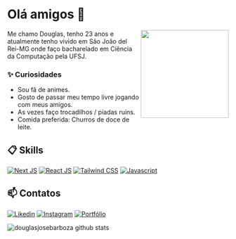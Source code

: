 # Olá amigos 👋

<img align="right" src="https://cdn-icons-png.flaticon.com/512/10169/10169719.png" width="200"/> 

Me chamo Douglas, tenho 23 anos e atualmente tenho vivido em São João del Rei-MG onde faço bacharelado em Ciência da Computação pela UFSJ.

### ✨ Curiosidades

- Sou fã de animes.
- Gosto de passar meu tempo livre jogando com meus amigos.
- As vezes faço trocadilhos / piadas ruins.
- Comida preferida: Churros de doce de leite.

## 📋 Skills

[![Next JS](https://img.shields.io/badge/Next%20JS-%23000000?style=for-the-badge&logo=nextdotjs&labelColor=black)](https://nextjs.org/)
[![React JS](https://img.shields.io/badge/React%20JS-%2361DAFB?style=for-the-badge&logo=react&labelColor=black)](https://react.dev/)
[![Tailwind CSS](https://img.shields.io/badge/Tailwind%20CSS-%2306B6D4?style=for-the-badge&logo=tailwindcss&labelColor=black)](https://tailwindcss.com/)
[![Javascript](https://img.shields.io/badge/Javascript-%23F7DF1E?style=for-the-badge&logo=javascript&labelColor=black)](https://developer.mozilla.org/pt-BR/docs/Web/JavaScript)

## 📫 Contatos

[![Likedin](https://img.shields.io/badge/-%230A66C2?style=social&logo=linkedin&labelColor=black&link=https%3A%2F%2Fwww.linkedin.com%2Fin%2Fdouglasjosebarboza%2F)](https://www.linkedin.com/in/douglasjosebarboza/)
[![Instagram](https://img.shields.io/badge/-%23E4405F?style=social&logo=instagram&labelColor=black&link=https%3A%2F%2Fwww.instagram.com%2Fsilenty.jb%2F)](https://www.instagram.com/silenty.jb/)
[![Portfólio](https://img.shields.io/badge/Portf%C3%B3lio-%230A0A0A?style=social&logo=devdotto&labelColor=black&link=https%3A%2F%2Fdouglasjosebarboza.vercel.app%2F)](https://douglasjosebarboza.vercel.app/)


![douglasjosebarboza github stats](https://github-readme-stats.vercel.app/api?username=douglasjosebarboza&hide=[%22issues%22]&show_icons=true&theme=github_dark)
